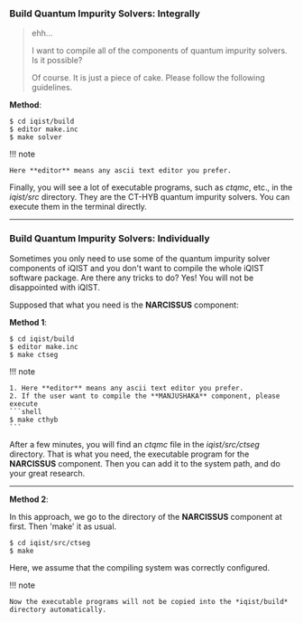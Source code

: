 ### Build Quantum Impurity Solvers: Integrally

>
> ehh...
>
> I want to compile all of the components of quantum impurity solvers. Is it possible?
>
> Of course. It is just a piece of cake. Please follow the following guidelines.
>

**Method**:

```shell
$ cd iqist/build
$ editor make.inc
$ make solver
```

!!! note

    Here **editor** means any ascii text editor you prefer.

Finally, you will see a lot of executable programs, such as *ctqmc*, etc., in the *iqist/src* directory. They are the CT-HYB quantum impurity solvers. You can execute them in the terminal directly.

---

### Build Quantum Impurity Solvers: Individually

Sometimes you only need to use some of the quantum impurity solver components of iQIST and you don't want to compile the whole iQIST software package. Are there any tricks to do? Yes! You will not be disappointed with iQIST.

Supposed that what you need is the **NARCISSUS** component:

**Method 1**:

```
$ cd iqist/build
$ editor make.inc
$ make ctseg
```

!!! note

    1. Here **editor** means any ascii text editor you prefer.
    2. If the user want to compile the **MANJUSHAKA** component, please execute
    ```shell
    $ make cthyb
    ```


After a few minutes, you will find an *ctqmc* file in the *iqist/src/ctseg* directory. That is what you need, the executable program for the **NARCISSUS** component. Then you can add it to the system path, and do your great research.

---

**Method 2**:

In this approach, we go to the directory of the **NARCISSUS** component at first. Then 'make' it as usual.

```
$ cd iqist/src/ctseg
$ make
```

Here, we assume that the compiling system was correctly configured.

!!! note

    Now the executable programs will not be copied into the *iqist/build* directory automatically.
